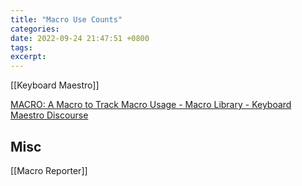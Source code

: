 ```yaml
---
title: "Macro Use Counts"
categories: 
date: 2022-09-24 21:47:51 +0800
tags: 
excerpt: 
---
```



[[Keyboard Maestro]]




[MACRO: A Macro to Track Macro Usage - Macro Library - Keyboard Maestro Discourse](https://forum.keyboardmaestro.com/t/macro-a-macro-to-track-macro-usage/25840)



## Misc


[[Macro Reporter]]



